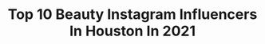 ---
title: Top 10 Beauty Instagram Influencers In Houston In 2021
description: >-
  Find top beauty Instagram influencers in Houston in 2021. Most popular hashtags: #houston #beauty #makeup #hair.
platform: Instagram
hits: 256
text_top: Identify the top-rated Instagram accounts on inBeat.
text_bottom: Our database has 256 Instagram influencers like this in Houston, United States for you to pitch.
profiles:
  - username: "anaalvarezblog"
    fullname: >-
      Ana Alvarez
    bio: >-
      everyday style | beauty houston, tx ✉️ anaalvarezblog@yahoo.com shop my outfits ↓
    location: "United States"
    followers: 38821
    engagement: 160
    commentsToLikes: 0.315210
    id: ck14kwr6krpga0i199eex5bjc
    verified: false
    hashtags: "#ltkfall, #liketkit, #ltkunder100, #ltkunder50"
  - username: "flawlessbyamin"
    fullname: >-
      Amin Kabani
    bio: >-
      Makeup artist /Trainer 💄 Pro Makeup Artists Workshops available Contact: teamflawless@yahoo.com @teamflawless.co @pxystxlifestyle
    location: "United States"
    followers: 16584
    engagement: 196
    commentsToLikes: 0.054555
    id: ck0ucasligdk30i19piu3wxxt
    verified: false
    hashtags: "#makeuptutorial, #makeupgoals, #beauty, #houstonbrides"
  - username: "1beautyobt"
    fullname: >-
      Number One Beauty Supply (OBT)
    bio: >-
      ✨Rated #1 Beauty Supply in Orlando 👩🏽‍🦳Full Lace Wigs 💇🏻‍♀️Bundle Hair 🔸Clip & Tape Extensions 🔸Beauty Products 📨DM to order/info 1beautyOBT.com
    location: "United States"
    followers: 50337
    engagement: 44
    commentsToLikes: 0.070778
    id: ck0vxy7u71b9o0i19y22rm4aq
    verified: false
    hashtags: "#hair, #slayed, #fortlauderdale, #miamimua"
  - username: "me.koh"
    fullname: >-
      Mekoh
    bio: >-
      minimalism | type 4 hair | beauty 📍houston, texas NEW YT videos weekly 👇🏾
    location: "United States"
    followers: 17241
    engagement: 642
    commentsToLikes: 0.065785
    id: ck8syullrm2fi0j78ak14l2no
    verified: false
    hashtags: "#unapologeticallyreal, #mejuripartner, #rikilovesriki, #ad"
  - username: "tiffanynicholsdesign"
    fullname: >-
      Tiffany Nichols
    bio: >-
      Favored 🙏🏽 📍Houston Beauty Branding | Marketing | Sales Published Blogger & Content Creator 🎥 📸
    location: "United States"
    followers: 44400
    engagement: 188
    commentsToLikes: 0.060240
    id: ck15rsds39gk60i19fcqndpm8
    verified: false
    hashtags: "#tiffanynicholsdesign, #houstoninfluencer, #houstonblogger, #blackgirlstravel"
  - username: "nicolemehta"
    fullname: >-
      NICOLE MEHTA
    bio: >-
      The Perfect Ensemble 🧿 Fashion | Fitness | Travel | Skincare & Beauty 📍Houston
    location: "United States"
    followers: 80746
    engagement: 198
    commentsToLikes: 0.091179
    id: ck0w1zktblwyd0i19sqjq3oqy
    verified: false
    hashtags: "#diwali2020, #desiinfluencer, #diwali, #diwaliathome"
  - username: "missmegan_2u"
    fullname: >-
      Megan S: Hair & Fashion
    bio: >-
      •HAIR STYLIST •FASHION INFLUENCER •ALL THINGS BEAUTY 📍HOUSTON Owner/Operator:@themeffecthairstudio ⬅️‼️
    location: "United States"
    followers: 6071
    engagement: 591
    commentsToLikes: 0.109753
    id: ckaornm7xo0yr0i780rrkjycj
    verified: false
    hashtags: "#cancergang, #happy713dayyall, #32, #713day"
  - username: "thelhway"
    fullname: >-
      Laie Holloway
    bio: >-
      When life gets blurry Adjust your focus.
    location: "United States"
    followers: 41716
    engagement: 310
    commentsToLikes: 0.024394
    id: ck5c7qorh80ew0i11qahbcf1o
    verified: false
    hashtags: "#texas, #model, #notinhouston, #portraitsociety"
  - username: "coriaston39"
    fullname: >-
      CORI ASTON
    bio: >-
      𝙶𝙻𝙾𝙱𝙰𝙻 𝙵𝙸𝙽𝙰𝙻𝙸𝚂𝚃 •𝐀𝐜𝐚𝐝é𝐦𝐢𝐞 𝐝𝐞 𝐂𝐢𝐧é𝐦𝐚 𝙸𝙽𝚃’l 𝙱𝙴𝙰𝚄𝚃𝚈 𝙰𝚆𝙰𝚁𝙳 •𝐀𝐯𝐚𝐧𝐭-𝐠𝐚𝐫𝐝𝐞⁣⁣⠀ 𝙽𝙰𝚃𝙸𝙾𝙽𝙰𝙻 •𝐌𝐚𝐤𝐞𝐮𝐩 𝐀𝐫𝐭𝐢𝐬𝐭 𝐨𝐟 𝐭𝐡𝐞 𝐘𝐞𝐚𝐫 𝐍𝐀𝐇𝐀⁣⁣⠀ ⁣⁣BOOKING: 713.907.1490
    location: "United States"
    followers: 16866
    engagement: 98
    commentsToLikes: 0.096521
    id: ck0u23g33ytph0i19lmpnhrxy
    verified: false
    hashtags: "#makeupbycori, #makeupforphotography, #blonde, #cleanbeauty"
  - username: "lashkisseyelashes"
    fullname: >-
      Lashkiss Eyelash Extensions
    bio: >-
      #dallaslashes #arlingtonlashes TRAINING AVAILABLE LINK IN BIO TO BOOK ❗️I AM DA LASH GOAT 🐐 💨License Instructor @lashkiss_eyelashes_ BACKUP PAGE
    location: "United States"
    followers: 10543
    engagement: 288
    commentsToLikes: 0.039416
    id: ck5zqwjnpvfmc0i14w38nd71r
    verified: false
    hashtags: "#carebears, #lashpro, #lashes, #lashartist"
---